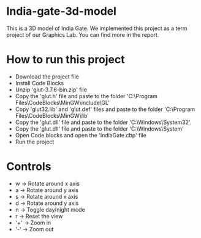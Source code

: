 # India-gate-3d-model
This is a 3D model of India Gate. We implemented this project as a term project of our Graphics Lab. You can find more in the report.

# How to run this project

* Download the project file
* Install Code Blocks
* Unzip 'glut-3.7.6-bin.zip' file
* Copy the 'glut.h' file and paste to the folder 'C:\Program Files\CodeBlocks\MinGW\include\GL'
* Copy 'glut32.lib' and 'glut.def' files and paste to the folder 'C:\Program Files\CodeBlocks\MinGW\lib'
* Copy the 'glut.dll' file and paste to the folder 'C:\Windows\System32'.
* Copy the 'glut.dll' file and paste to the folder 'C:\Windows\System'
* Open Code blocks and open the 'IndiaGate.cbp' file
* Run the project

# Controls
* w -> Rotate around x axis
* a -> Rotate around y axis
* s -> Rotate around x axis
* d -> Rotate around y axis
* n -> Toggle day/night mode
* r -> Reset the view
* '+' -> Zoom in
* '-' -> Zoom out
